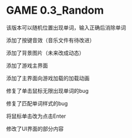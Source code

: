 # GAME 0.3_Random

该版本可以随机位置出现单词，输入正确后消除单词

添加了按键音效（音乐文件有待改进）

添加了背景图片（未来改成动态）

添加了游戏主界面

添加了主界面向游戏加载的加载动画

修复了单击鼠标无限出现单词的bug

修复了匹配单词样式的bug

将鼠标单击改为点击Enter

修改了UI界面的部分内容
